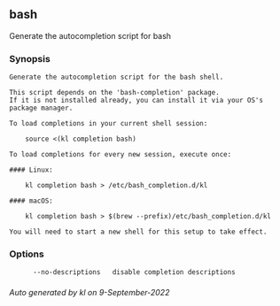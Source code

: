 ## bash

Generate the autocompletion script for bash

### Synopsis

```
Generate the autocompletion script for the bash shell.

This script depends on the 'bash-completion' package.
If it is not installed already, you can install it via your OS's package manager.

To load completions in your current shell session:

	source <(kl completion bash)

To load completions for every new session, execute once:

#### Linux:

	kl completion bash > /etc/bash_completion.d/kl

#### macOS:

	kl completion bash > $(brew --prefix)/etc/bash_completion.d/kl

You will need to start a new shell for this setup to take effect.
```

### Options

```bash
      --no-descriptions   disable completion descriptions
```



###### Auto generated by kl on 9-September-2022
